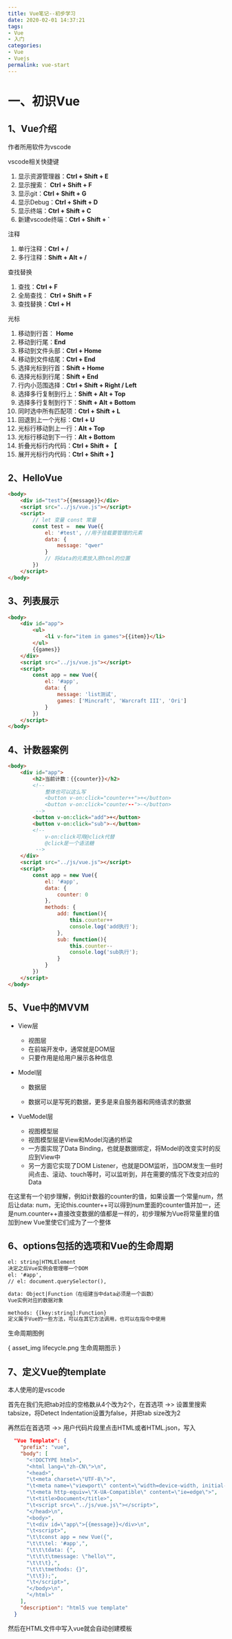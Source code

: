 ```yaml
---
title: Vue笔记--初步学习
date: 2020-02-01 14:37:21
tags:
- Vue
- 入门
categories:
- Vue
- Vuejs
permalink: vue-start
---
```


# 一、初识Vue

## 1、Vue介绍

作者所用软件为vscode

vscode相关快捷键

1. 显示资源管理器：**Ctrl + Shift + E**
2. 显示搜索： **Ctrl + Shift + F**
3. 显示git：**Ctrl + Shift + G**
4. 显示Debug：**Ctrl + Shift + D**
5. 显示终端：**Ctrl + Shift + C**
6. 新建vscode终端：**Ctrl + Shift + `**

<!-- more -->

注释

1. 单行注释：**Ctrl + /**
2. 多行注释：**Shift + Alt + /**

查找替换

1. 查找：**Ctrl + F**
2. 全局查找： **Ctrl + Shift + F**
3. 查找替换：**Ctrl + H**

光标

1. 移动到行首： **Home**
2. 移动到行尾：**End**
3. 移动到文件头部：**Ctrl + Home**
4. 移动到文件结尾：**Ctrl + End**
5. 选择光标到行首：**Shift + Home**
6. 选择光标到行尾：**Shift + End**
7. 行内小范围选择：**Ctrl + Shift + Right / Left**
8. 选择多行复制到行上：**Shift + Alt + Top**
9. 选择多行复制到行下：**Shift + Alt + Bottom**
10. 同时选中所有匹配项：**Ctrl + Shift + L**
11. 回退到上一个光标：**Ctrl + U**
12. 光标行移动到上一行：**Alt + Top**
13. 光标行移动到下一行：**Alt + Bottom**
14. 折叠光标行内代码：**Ctrl + Shift + 【**
15. 展开光标行内代码：**Ctrl + Shift + 】**

## 2、HelloVue

```html
<body>
    <div id="test">{{message}}</div>
    <script src="../js/vue.js"></script>
    <script>
        // let 变量 const 常量
        const test =  new Vue({
            el: '#test', //用于挂载要管理的元素
            data: {
                message: "qwer"
            }
            // 将data的元素放入原html的位置
        })
    </script>
</body>
```

## 3、列表展示

```html
<body>
    <div id="app">
        <ul>
            <li v-for="item in games">{{item}}</li>
        </ul>
        {{games}}
    </div>
    <script src="../js/vue.js"></script>
    <script>
        const app = new Vue({
            el: '#app',
            data: {
                message: 'list测试',
                games: ['Mincraft', 'Warcraft III', 'Ori']
            }
        })
    </script>
</body>
```

## 4、计数器案例

```html
<body>
    <div id="app">
        <h2>当前计数：{{counter}}</h2>
        <!-- 
            整体也可以这么写
            <button v-on:click="counter++">+</button>
            <button v-on:click="counter--">-</button>
         -->
        <button v-on:click="add">+</button>
        <button v-on:click="sub">-</button>
        <!-- 
            v-on:click可用@click代替
            @click是一个语法糖
         -->
    </div>
    <script src="../js/vue.js"></script>
    <script>
        const app = new Vue({
            el: '#app',
            data: {
                counter: 0
            },
            methods: {
                add: function(){
                    this.counter++
                    console.log('add执行');
                },
                sub: function(){
                    this.counter--
                    console.log('sub执行');
                }
            }
        })
    </script>
</body>
```

## 5、Vue中的MVVM

+ View层

  + 视图层
  + 在前端开发中，通常就是DOM层
  + 只要作用是给用户展示各种信息

+ Model层

  + 数据层

  + 数据可以是写死的数据，更多是来自服务器和网络请求的数据

+ VueModel层
  + 视图模型层
  + 视图模型层是View和Model沟通的桥梁
  + 一方面实现了Data Binding，也就是数据绑定，将Model的改变实时的反应到View中
  + 另一方面它实现了DOM Listener，也就是DOM监听，当DOM发生一些时间点击、滚动、touch等时，可以监听到，并在需要的情况下改变对应的Data

在这里有一个初步理解，例如计数器的counter的值，如果设置一个常量num，然后让data: num，无论this.counter++可以得到num里面的counter值并加一，还是num.counter++直接改变数据的值都是一样的，初步理解为Vue将常量里的值加到new Vue里使它们成为了一个整体

## 6、options包括的选项和Vue的生命周期

```html
el: string|HTMLElement 
决定之后Vue实例会管理哪一个DOM
el: '#app',
// el: document.querySelector(),

data: Object|Function（在组建当中data必须是一个函数）
Vue实例对应的数据对象

methods: {[key:string]:Function}
定义属于Vue的一些方法，可以在其它方法调用，也可以在指令中使用
```

生命周期图例

{ asset_img lifecycle.png 生命周期图示 }

## 7、定义Vue的template

本人使用的是vscode

首先在我们先把tab对应的空格数从4个改为2个，在首选项 ->> 设置里搜索tabsize，将Detect Indentation设置为false，并把tab size改为2

再然后在首选项 ->> 用户代码片段里点击HTML或者HTML.json，写入

```json
  "Vue Template": {
    "prefix": "vue",
    "body": [
      "<!DOCTYPE html>",
      "<html lang=\"zh-CN\">\n",
      "<head>",
      "\t<meta charset=\"UTF-8\">",
      "\t<meta name=\"viewport\" content=\"width=device-width, initial-scale=1.0\">",
      "\t<meta http-equiv=\"X-UA-Compatible\" content=\"ie=edge\">",
      "\t<title>Document</title>",
      "\t<script src=\"../js/vue.js\"></script>",
      "</head>\n",
      "<body>",
      "\t<div id=\"app\">{{message}}</div>\n",
      "\t<script>",
      "\t\tconst app = new Vue({",
      "\t\t\tel: '#app',",
      "\t\t\tdata: {",
      "\t\t\t\tmessage: \"hello\"",
      "\t\t\t},",
      "\t\t\tmethods: {}",
      "\t\t});",
      "\t</script>",
      "</body>\n",
      "</html>"
    ],
    "description": "html5 vue template"
  }
```

然后在HTML文件中写入vue就会自动创建模板